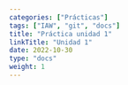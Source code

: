 ```yaml
---
categories: ["Prácticas"]
tags: ["IAW", "git", "docs"]
title: "Práctica unidad 1"
linkTitle: "Unidad 1"
date: 2022-10-30
type: "docs"
weight: 1
---
```

